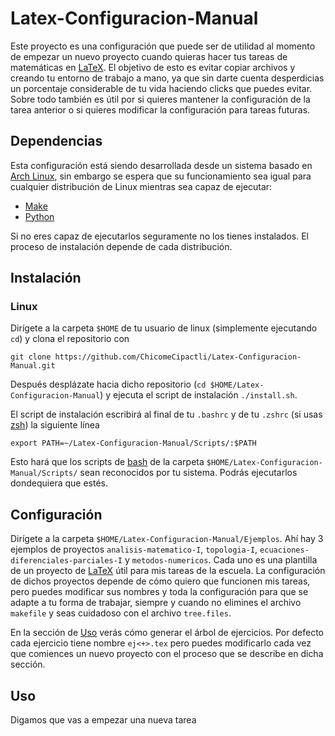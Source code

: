 # Latex-Configuracion-Manual

Este proyecto es una configuración que puede ser de utilidad al momento de empezar un nuevo proyecto cuando quieras hacer 
tus tareas de matemáticas en [LaTeX](https://en.wikipedia.org/wiki/LaTeX).
El objetivo de esto es evitar copiar archivos y creando tu entorno de trabajo 
a mano, ya que sin darte cuenta desperdicias un porcentaje considerable de tu vida 
haciendo clicks que puedes evitar.
Sobre todo también es útil por si quieres mantener la configuración de la tarea anterior o si quieres modificar la configuración 
para tareas futuras.

## Dependencias

Esta configuración está siendo desarrollada desde un sistema basado en [Arch Linux](https://wiki.archlinux.org/title/Arch_Linux),
sin embargo se espera que su funcionamiento sea igual para cualquier distribución de Linux mientras sea capaz de ejecutar:

- [Make](https://es.wikipedia.org/wiki/Make)
- [Python](https://es.wikipedia.org/wiki/Python)

Si no eres capaz de ejecutarlos seguramente no los tienes instalados. El proceso de instalación depende de cada distribución.

## Instalación

### Linux

Dirígete a la carpeta `$HOME` de tu usuario de linux (simplemente ejecutando `cd`) y clona el repositorio con 
```
git clone https://github.com/ChicomeCipactli/Latex-Configuracion-Manual.git
```
Después desplázate hacia dicho repositorio (`cd $HOME/Latex-Configuracion-Manual`)
y ejecuta el script de instalación `./install.sh`.


El script de instalación escribirá al final de tu `.bashrc` y de tu `.zshrc` (si usas [zsh](https://wiki.archlinux.org/title/zsh))
la siguiente línea
```
export PATH=~/Latex-Configuracion-Manual/Scripts/:$PATH
```
Esto hará que los scripts de [bash](https::/wiki.archlinux.org/title/bash) de la carpeta `$HOME/Latex-Configuracion-Manual/Scripts/` sean reconocidos por tu sistema.
Podrás ejecutarlos dondequiera que estés.

## Configuración

Dirígete a la carpeta `$HOME/Latex-Configuracion-Manual/Ejemplos`. 
Ahí hay 3 ejemplos de proyectos `analisis-matematico-I`, `topologia-I`, `ecuaciones-diferenciales-parciales-I` y `metodos-numericos`.
Cada uno es una plantilla de un proyecto de [LaTeX](https://en.wikipedia.org/wiki/LaTeX) útil para mis tareas de la escuela.
La configuración de dichos proyectos depende de cómo quiero que funcionen mis tareas, pero puedes modificar sus nombres y toda 
la configuración para que se adapte a tu forma de trabajar, siempre y cuando no elimines el archivo `makefile` y seas cuidadoso con el archivo `tree.files`.

En la sección de [Uso](#Uso) verás cómo generar el árbol de ejercicios. Por defecto cada ejercicio tiene nombre `ej<+>.tex` pero puedes modificarlo
cada vez que comiences un nuevo proyecto con el proceso que se describe en dicha sección.

## Uso

Digamos que vas a empezar una nueva tarea
